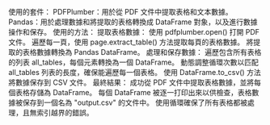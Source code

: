 使用的套件：
PDFPlumber：用於從 PDF 文件中提取表格和文本數據。
Pandas：用於處理數據和將提取的表格轉換成 DataFrame 對象，以及進行數據操作和保存。
使用的方法：
提取表格數據：
使用 pdfplumber.open() 打開 PDF 文件。
遍歷每一頁，使用 page.extract_table() 方法提取每頁的表格數據。
將提取的表格數據轉換為 Pandas DataFrame。
處理和保存數據：
遍歷包含所有表格的列表 all_tables，每個元素轉換為一個 DataFrame。
動態調整循環次數以匹配 all_tables 列表的長度，確保能遍歷每一個表格。
使用 DataFrame.to_csv() 方法將數據保存到 CSV 文件。
最終結果：
成功從 PDF 文件中提取表格數據，並將每個表格存儲為 DataFrame。
每個 DataFrame 被逐一打印出來以供檢查，表格數據被保存到一個名為 "output.csv" 的文件中。
使用循環確保了所有表格都被處理，且無索引越界的錯誤。
